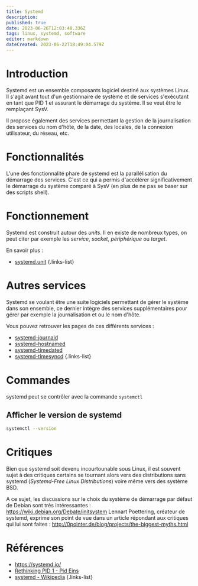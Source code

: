 ```yaml
---
title: Systemd
description: 
published: true
date: 2023-06-26T12:03:48.336Z
tags: linux, systemd, software
editor: markdown
dateCreated: 2023-06-22T18:49:04.579Z
---
```


# Introduction
Systemd est un ensemble composants logiciel destiné aux systèmes Linux. Il s'agit avant tout d'un gestionnaire de système et de services s'exécutant en tant que PID 1 et assurant le démarrage du système. Il se veut être le remplaçant SysV.

Il propose également des services permettant la gestion de la journalisation des services du nom d'hôte, de la date, des locales, de la connexion utilisateur, du réseau, etc.

# Fonctionnalités
L'une des fonctionnalité phare de systemd est la parallélisation du démarrage des services. C'est ce qui a permis d'accélérer significativement le démarrage du système comparé à SysV (en plus de ne pas se baser sur des scripts shell).

# Fonctionnement
Systemd est construit autour des *units*. Il en existe de nombreux types, on peut citer par exemple les *service*, *socket*, *périphérique* ou *target*.

En savoir plus : 
- [systemd.unit](/systemd/unit)
{.links-list}

# Autres services
Systemd se voulant être une suite logiciels permettant de gérer le système dans son ensemble, ce dernier intègre des services supplémentaires pour gérer par exemple la journalisation et ou le nom d'hôte.

Vous pouvez retrouver les pages de ces différents services :

- [systemd-journald](/systemd/journald)
- [systemd-hostnamed](/systemd/hostnamed)
- [systemd-timedated](/systemd/timedated)
- [systemd-timesyncd](/systemd/timesyncd)
{.links-list}

# Commandes
systemd peut se contrôler avec la commande `systemctl`

## Afficher le version de systemd
```bash
systemctl --version
```

# Critiques
Bien que systemd soit devenu incourtounable sous Linux, il est souvent sujet à des critiques certains se tournant alors vers des distributions sans systemd (*Systemd-Free Linux Distributions*) voire même vers des système BSD.

A ce sujet, les discussions sur le choix du système de démarrage par défaut de Debian sont très intéressantes : https://wiki.debian.org/Debate/initsystem
Lennart Poettering, créateur de systemd, exprime son point de vue dans un article répondant aux critiques qui lui sont faites : http://0pointer.de/blog/projects/the-biggest-myths.html

# Références
- https://systemd.io/
- [Rethinking PID 1 - Pid Eins](http://0pointer.de/blog/projects/systemd.html)
- [systemd - Wikipedia](https://en.wikipedia.org/wiki/Systemd)
{.links-list}
